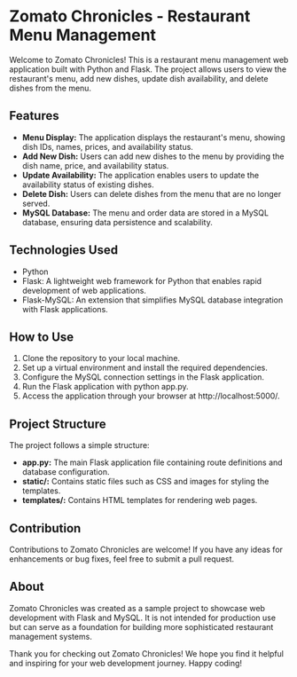 # Zomato Chronicles - Restaurant Menu Management
Welcome to Zomato Chronicles! This is a restaurant menu management web application built with Python and Flask. The project allows users to view the restaurant's menu, add new dishes, update dish availability, and delete dishes from the menu.

## Features
- **Menu Display:** The application displays the restaurant's menu, showing dish IDs, names, prices, and availability status.
- **Add New Dish:** Users can add new dishes to the menu by providing the dish name, price, and availability status.
- **Update Availability:** The application enables users to update the availability status of existing dishes.
- **Delete Dish:** Users can delete dishes from the menu that are no longer served.
- **MySQL Database:** The menu and order data are stored in a MySQL database, ensuring data persistence and scalability.

## Technologies Used
- Python
- Flask: A lightweight web framework for Python that enables rapid development of web applications.
- Flask-MySQL: An extension that simplifies MySQL database integration with Flask applications.

## How to Use
1. Clone the repository to your local machine.
2. Set up a virtual environment and install the required dependencies.
3. Configure the MySQL connection settings in the Flask application.
4. Run the Flask application with python app.py.
5. Access the application through your browser at http://localhost:5000/.

## Project Structure
The project follows a simple structure:

- **app.py:** The main Flask application file containing route definitions and database configuration.
- **static/:** Contains static files such as CSS and images for styling the templates.
- **templates/:** Contains HTML templates for rendering web pages.

## Contribution
Contributions to Zomato Chronicles are welcome! If you have any ideas for enhancements or bug fixes, feel free to submit a pull request.

## About
Zomato Chronicles was created as a sample project to showcase web development with Flask and MySQL. It is not intended for production use but can serve as a foundation for building more sophisticated restaurant management systems.

Thank you for checking out Zomato Chronicles! We hope you find it helpful and inspiring for your web development journey. Happy coding!

